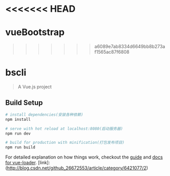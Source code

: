 <<<<<<< HEAD
=======
# vueBootstrap
>>>>>>> a6089e7ab8334d6649bb8b273af1565ac87f6808
# bscli

> A Vue.js project

## Build Setup

``` bash
# install dependencies(安装各种依赖)
npm install

# serve with hot reload at localhost:8080(启动服务器)
npm run dev

# build for production with minification(打包发布项目)
npm run build
```

For detailed explanation on how things work, checkout the [guide](http://vuejs-templates.github.io/webpack/) and [docs for vue-loader](http://vuejs.github.io/vue-loader).
[link]:(http://blog.csdn.net/github_26672553/article/category/6421077/2)
